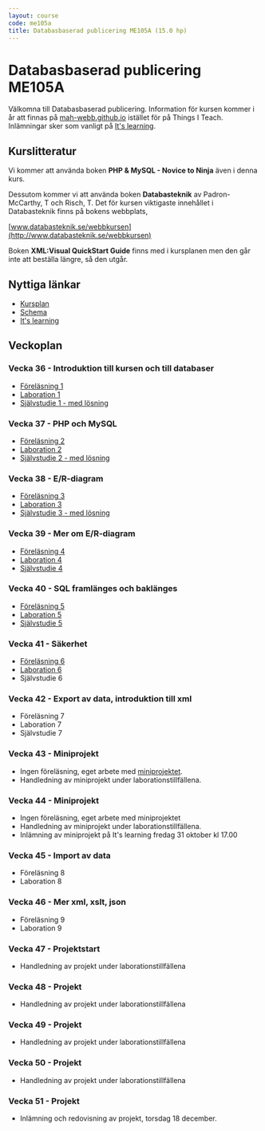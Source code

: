 ```yaml
---
layout: course
code: me105a
title: Databasbaserad publicering ME105A (15.0 hp)
---
```


# Databasbaserad publicering ME105A

Välkomna till Databasbaserad publicering. Information för kursen kommer i år att finnas på [mah-webb.github.io](http://mah-webb.github.io) istället för på Things I Teach. Inlämningar sker som vanligt på [It's learning][itslearning]. 

## Kurslitteratur

Vi kommer att använda boken **PHP & MySQL - Novice to Ninja** även i denna kurs. 

Dessutom kommer vi att använda boken **Databasteknik** av Padron-McCarthy, T och Risch, T. Det för kursen viktigaste innehållet i Databasteknik finns på bokens webbplats, 

[www.databasteknik.se/webbkursen](http://www.databasteknik.se/webbkursen)

Boken **XML:Visual QuickStart Guide** finns med i kursplanen men den går inte att beställa längre, så den utgår. 

## Nyttiga länkar

* [Kursplan][kursplan]
* [Schema][schema]
* [It's learning][itslearning]

## Veckoplan

### Vecka 36 - Introduktion till kursen och till databaser

- [Föreläsning 1](lectures/lecture1.html)
- [Laboration 1](exercises/lab1.html)
- [Självstudie 1 - med lösning](assignments/self1.html)


### Vecka 37 - PHP och MySQL

- [Föreläsning 2](lectures/lecture2.html)
- [Laboration 2](exercises/lab2.html)
- [Självstudie 2 - med lösning](assignments/self2.html)


### Vecka 38 - E/R-diagram

- [Föreläsning 3](lectures/lecture3.html)
- [Laboration 3](exercises/lab3.html)
- [Självstudie 3 - med lösning](assignments/self3.html)

### Vecka 39 - Mer om E/R-diagram

- [Föreläsning 4](lectures/lecture4.html)
- [Laboration 4](exercises/lab4.html)
- [Självstudie 4](assignments/self4.html)

### Vecka 40 - SQL framlänges och baklänges

- [Föreläsning 5](lectures/lecture5.html)
- [Laboration 5](exercises/lab5.html)
- [Självstudie 5](assignments/self5.html)

### Vecka 41 - Säkerhet

- [Föreläsning 6](lectures/lecture6.html)
- [Laboration 6](exercises/lab6.html)
- Självstudie 6

### Vecka 42 - Export av data, introduktion till xml

- Föreläsning 7
- Laboration 7
- Självstudie 7

### Vecka 43 - Miniprojekt

- Ingen föreläsning, eget arbete med [miniprojektet](projects/miniproject.html). 
- Handledning av miniprojekt under laborationstillfällena. 

### Vecka 44 - Miniprojekt

- Ingen föreläsning, eget arbete med miniprojektet
- Handledning av miniprojekt under laborationstillfällena. 
- Inlämning av miniprojekt på It's learning fredag 31 oktober kl 17.00

### Vecka 45 - Import av data

- Föreläsning 8
- Laboration 8

### Vecka 46 - Mer xml, xslt, json

- Föreläsning 9
- Laboration 9

### Vecka 47 - Projektstart

- Handledning av projekt under laborationstillfällena

### Vecka 48 - Projekt

- Handledning av projekt under laborationstillfällena

### Vecka 49 - Projekt

- Handledning av projekt under laborationstillfällena

### Vecka 50 - Projekt

- Handledning av projekt under laborationstillfällena

### Vecka 51 - Projekt

- Inlämning och redovisning av projekt, torsdag 18 december.

[kursplan]: http://edu.mah.se/me105a#Syllabus
[schema]: http://schema.mah.se/setup/jsp/SchemaGrafik.jsp?intervallTyp=m&sprak=SV&sokMedAND=false&intervallAntal=6&startDatum=idag&resurser=k.ME105A-20142-TS342-
[itslearning]: https://mah.itslearning.com

